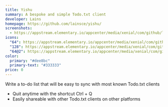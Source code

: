 ```yaml
---
title: Yishu
summary: A bespoke and simple Todo.txt client
developer: Lains
homepage: https://github.com/lainsce/yishu/
screenshots:
  - https://appstream.elementary.io/appcenter/media/xenial/com/github/lainsce.yishu.desktop/9E299DFE5AC79C13FAEF7D8730758773/screenshots/image-1_orig.png
icons:
  "64": https://appstream.elementary.io/appcenter/media/xenial/com/github/lainsce.yishu.desktop/9E299DFE5AC79C13FAEF7D8730758773/icons/64x64/com.github.lainsce.yishu_com.github.lainsce.yishu.png
  "128": https://appstream.elementary.io/appcenter/media/xenial/com/github/lainsce.yishu.desktop/9E299DFE5AC79C13FAEF7D8730758773/icons/128x128/com.github.lainsce.yishu_com.github.lainsce.yishu.png
  "64@2": https://appstream.elementary.io/appcenter/media/xenial/com/github/lainsce.yishu.desktop/9E299DFE5AC79C13FAEF7D8730758773/icons/64x64@2/com.github.lainsce.yishu_com.github.lainsce.yishu.png
color:
  primary: "#dee8bc"
  primary-text: "#333333"
price: 0
---
```


<p>Write a to-do list that will be easy to sync with most known Todo.txt clients</p>
<ul>
  <li>Quit anytime with the shortcut Ctrl + Q</li>
  <li>Easily shareable with other Todo.txt clients on other platforms</li>
</ul>